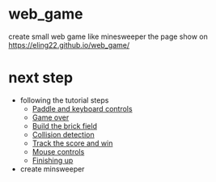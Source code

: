 # web_game
create small web game like minesweeper
the page show on https://eling22.github.io/web_game/
# next step
* following the tutorial steps
  * [Paddle and keyboard controls](https://developer.mozilla.org/en-US/docs/Games/Workflows/2D_Breakout_game_pure_JavaScript/Paddle_and_keyboard_controls)
  * [Game over](https://developer.mozilla.org/en-US/docs/Games/Workflows/2D_Breakout_game_pure_JavaScript/Game_over)
  * [Build the brick field](https://developer.mozilla.org/en-US/docs/Games/Workflows/2D_Breakout_game_pure_JavaScript/Build_the_brick_field)
  * [Collision detection](https://developer.mozilla.org/en-US/docs/Games/Workflows/2D_Breakout_game_pure_JavaScript/Collision_detection)
  * [Track the score and win](https://developer.mozilla.org/en-US/docs/Games/Workflows/2D_Breakout_game_pure_JavaScript/Track_the_score_and_win)
  * [Mouse controls](https://developer.mozilla.org/en-US/docs/Games/Workflows/2D_Breakout_game_pure_JavaScript/Mouse_controls)
  * [Finishing up](https://developer.mozilla.org/en-US/docs/Games/Workflows/2D_Breakout_game_pure_JavaScript/Finishing_up)
* create minsweeper
